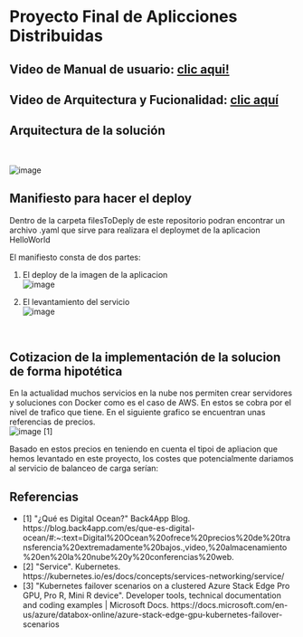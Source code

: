 # Proyecto Final de Aplicciones Distribuidas

## Video  de Manual de usuario: [clic aqui!](https://youtu.be/5ZxOrd7ykFw)  
## Video de Arquitectura y Fucionalidad: [clic aquí](https://youtu.be/BIt5VM4KHt4)

## Arquitectura de la solución

</br>

![image](https://user-images.githubusercontent.com/85172489/188652957-b4f927ba-599e-45d5-bb90-5bc222350524.png)

## Manifiesto para hacer el deploy
Dentro de la carpeta filesToDeply de este repositorio podran encontrar un archivo .yaml que sirve para realizara el deploymet de la aplicacion HelloWorld 

El manifiesto consta de dos partes: 
1. El deploy de la imagen de la aplicacion  
![image](https://user-images.githubusercontent.com/58042023/188667059-c8c4af2d-0c98-475d-b358-c00e8193f3ee.png)  

2. El levantamiento del servicio  
![image](https://user-images.githubusercontent.com/58042023/188667100-90a4fc4b-1e1c-4d7c-906e-d1eb84674198.png)

</br>

## Cotizacion de la implementación de la solucion de forma hipotética
En la actualidad muchos servicios en la nube nos permiten crear servidores y soluciones con Docker como es el caso de AWS. En estos se cobra por el nivel de trafico que tiene. En el siguiente grafico se encuentran unas referencias de precios.
</br>
![image](https://user-images.githubusercontent.com/85172489/188645231-f0739f12-bec4-4336-bb0b-4e1dc7c058f0.png)
[1]
</br>

Basado en estos precios en teniendo en cuenta el tipoi de apliacion que hemos levantado en este proyecto, los costes que potencialmente dariamos al servicio de balanceo de carga serían: 

<h2>
  Referencias
</h2>
<ul>
  <li>
    [1] "¿Qué es Digital Ocean?" Back4App Blog. https://blog.back4app.com/es/que-es-digital-ocean/#:~:text=Digital%20Ocean%20ofrece%20precios%20de%20transferencia%20extremadamente%20bajos.,video,%20almacenamiento%20en%20la%20nube%20y%20conferencias%20web.
  </li>
  <li>
    [2] "Service". Kubernetes. https://kubernetes.io/es/docs/concepts/services-networking/service/ 
  </li>
  <li>
    [3] "Kubernetes failover scenarios on a clustered Azure Stack Edge Pro GPU, Pro R, Mini R device". Developer tools, technical documentation and coding examples | Microsoft Docs. https://docs.microsoft.com/en-us/azure/databox-online/azure-stack-edge-gpu-kubernetes-failover-scenarios
  </li>
  
</ul>

